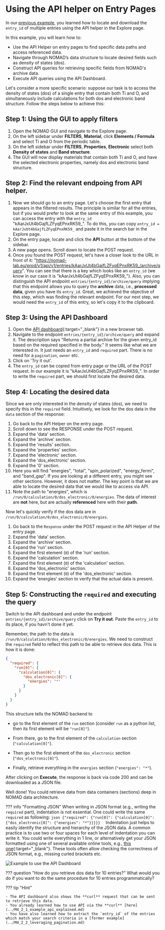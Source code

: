 # Using the API helper on Entry Pages

In our [previous example](M4_2_3_1_helper_explore.md), you learned how to locate and download the `entry_id` of multiple entries using the API helper in the Explore page. 

In this example, you will learn how to:
- Use the API Helper on entry pages to find specific data paths and access referenced data.
- Navigate through NOMAD’s data structure to locate desired fields such as density of states (dos).
- Construct API queries for retrieving specific fields from NOMAD's archive data.
- Execute API queries using the API Dashboard.

Let's consider a more specific scenario: suppose our task is to access the density of states (dos) of a single entry that contain both Ti and O, and simultaneously include calculations for both dos and electronic band structure. Follow the steps below to achieve this:


## Step 1: Using the GUI to apply filters


1. Open the NOMAD GUI and navigate to the Explore page.
2. On the left sidebar under **FILTERS**, **Material**, click **Elements / Formula** and select Ti and O from the periodic table.
3. On the left sidebar under **FILTERS**, **Properties**, **Electronic** select both **Density of states** and **Band structure**.
4. The GUI will now display materials that contain both Ti and O, and have the selected electronic properties, namely dos and electronic band structure. 

## Step 2: Find the relevant endpoing from API helper.

1. Now we should go to an entry page. Let's choose the first entry that appears in the filtered results. The principle is similar for all the entries, but if you would prefer to look at the same entry of this example, you can access the entry with the `entry_id` "kAarJxUt4bGajfLZFyqEPnxRK59_". To do this, you can copy `entry_id = kAarJxUt4bGajfLZFyqEPnxRK59_` and paste it in the search bar in the Explore page.
2. On the entry page, locate and click the **API** button at the bottom of the sidebar.
3. A new page opens. Scroll down to locate the POST request.
4. Once you found the POST request, let's have a closer look to the URL in front of it: "https://nomad-lab.eu/prod/v1/api/v1/entries/kAarJxUt4bGajfLZFyqEPnxRK59_/archive/query". You can see that there is a key which looks like an `entry_id` (we know in our case it is "kAarJxUt4bGajfLZFyqEPnxRK59_"). Also, you can distinguish the API endpoint `entries/{entry_id}/archive/query` implying that this endpoint allows you to query the **archive** data, i.e., **processed data**, given you have its `entry_id`. Great, we achieved the objective of this step, which was finding the relevant endpoint. For our next step, we would need the `entry_id` of this entry, so let's copy it to the clipboard.

## Step 3: Using the API Dashboard

1. Open the [API dashboard](https://nomad-lab.eu/prod/v1/api/v1/extensions/docs){:target="_blank"} in a new browser tab.
2. Navigate to the endpoint `entries/{entry_id}/archive/query` and expand it. The description says "Returns a partial archive for the given entry_id based on the required specified in the body." It seems like what we are interested in. It just needs an `entry_id` and `required` part. There is no need for a `pagination`, `owner` etc.
3. Click on 'Try it out'.
4. The `entry_id` can be copied from entry page or the URL of the POST request. In our example it is "kAarJxUt4bGajfLZFyqEPnxRK59_". In order to write the `required` part, we should first locate the desired data.

## Step 4: Locating the desired data

Since we are only interested in the density of states (dos), we need to specify this in the `required` field. Intuitively, we look for the dos data in the `data` section of the response:

1. Go back to the API Helper on the entry page.
2. Scroll down to see the RESPONSE under the POST request.
3. Expand the 'data' section.
4. Expand the 'archive' section.
5. Expand the 'results' section.
6. Expand the 'properties' section.
7. Expand the 'electronic' section.
8. Expand the 'dos_electronic' section.
9. Expand the '0' section.
10. Here you will find "energies", "total", "spin_polarized", "energy_fermi", and "band_gap". If you are looking at a different entry, you might see other sections. However, it does not matter. The key point is that we are able to locate the desired data that we would like to access via API.
11. Note the path to "energies", which is `/run/0/calculation/0/dos_electronic/0/energies`. The data of interest are **not** here, but are actually **referenced** here with their **path**. 

Now let's quickly verify if the dos data are in `/run/0/calculation/0/dos_electronic/0/energies`. 

1. Go back to the `Response` under the POST request in the API Helper of the entry page.
2. Expand the 'data' section.
3. Expand the 'archive' section.
4. Expand the 'run' section.
5. Expand the first element (`0`) of the 'run' section.
6. Expand the 'calculation' section.
7. Expand the first element (`0`) of the 'calculation' section.
8. Expand the 'dos_electronic' section.
9. Expand the first element (`0`) of the 'dos_electronic' section.
10. Expand the 'energies' section to verify that the actual data is present.

## Step 5: Constructing the `required` and executing the query 

Switch to the API dashboard and under the endpoint `entries/{entry_id}/archive/query` click on **Try it out**. Paste the `entry_id` to its place, if you havn't done it yet.

Remember, the path to the data is `/run/0/calculation/0/dos_electronic/0/energies`. We need to construct the `required` field to reflect this path to be able to retrieve dos data. This is how it is done:

```json
{
  "required": {
    "run[0]": {
      "calculation[0]": {
        "dos_electronic[0]": {
          "energies": "*"
        }
      }
    }
  }
}
```

This structure tells the NOMAD backend to 

* go to the first element of the `run` section (consider `run` as a python list, then its first element will be `"run[0]"`).
  
* From there, go to the first element of the `calculation` section (`"calculation[0]"`). 

* Then go to the first element of the `dos_electronic` section (`"dos_electronic[0]"`).

* Finally, retrieve everything in the `energies` section (`"energies": "*"`).

After clicking on **Execute**, the response is back via code 200 and can be downloaded as a JSON file.

Well done! You could retrieve data from data containers (sections) deep in NOMAD data architecture.

??? info "Formatting JSON"
    When writing in JSON format (e.g., writing the `required` part), indentation is not essential. One could write the same `required` as following:
    ```json
    {"required": {"run[0]": {"calculation[0]": {"dos_electronic[0]": {"energies": "*"}}}}} 
    ```
    Indentation just helps to easily identify the structure and hierarchy of the JSON data. A common practice is to use two or four spaces for each level of indentation you can write it. You could write everything in 1 line, or alternatively get your JSON formatted using one of several available online tools, e.g., [this one](https://jsonformatter.org/){:target="_blank"}. These tools often allow checking the correctness of JSON format, e.g., missing curled brackets etc.


![Example to use the API Dashboard](../../images/TiO_dos_complete.gif)

??? question "How do you retrieve dos data for 10 entries?"
    What would you do if you want to do the same procedure for 10 entries programmatically?

??? tip "Hint"

    - The API dashboard also shows the **curl** request that can be sent to retrieve this data.
    - You already learned how to use API via the **curl** [here](../M4_2_1_example_api_explained.md) 
    - You have also learned how to extract the `entry_id` of the entries which match your search criteria in a [former example](../M4_2_2_leveraging_pagination.md) 







